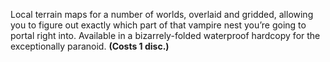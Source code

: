 Local terrain maps for a number of worlds, overlaid and gridded, allowing you to figure out exactly which part of that vampire nest you’re going to portal right into. Available in a bizarrely-folded waterproof hardcopy for the exceptionally paranoid. **(Costs 1 disc.)**